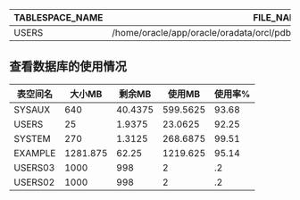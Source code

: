 TABLESPACE_NAME | FILE_NAME | MB   |  MAX_MB | AUTOEXTEN
----------------|-----------|------|---------|-------------------------------------
USERS  |  /home/oracle/app/oracle/oradata/orcl/pdborcl/SAMPLE_SCHEMA_users01.dbf | 25 | 32767.9844 | YES


 查看数据库的使用情况
------------------------------------------------------------------
表空间名   |    大小MB   |   剩余MB   | 使用MB   | 使用率%
----------| -----------| ---------- |----------| ----------
SYSAUX	  |    640     |  40.4375   | 599.5625 |    93.68
USERS	  |   25       |  1.9375    | 23.0625  |   92.25
SYSTEM	  |	 270   |   1.3125   |268.6875  |   99.51
EXAMPLE   |  1281.875  |     62.25  | 1219.625 |    95.14
USERS03   |	1000   |      998   |       2  | .2
USERS02   |	1000   |    998	    |       2  | .2
